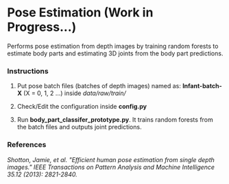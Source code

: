 # Pose Estimation (Work in Progress...)

Performs pose estimation from depth images by training random forests to estimate body parts and estimating 3D joints from the body part predictions.

### Instructions
1. Put pose batch files (batches of depth images) named as: **Infant-batch-X** (X = 0, 1, 2 ...) inside _data/raw/train/_

2. Check/Edit the configuration inside **config.py**

3. Run **body_part_classifer_prototype.py**. It trains random forests from the batch files and outputs joint predictions.

### References
_Shotton, Jamie, et al. "Efficient human pose estimation from single depth images." IEEE Transactions on Pattern Analysis and Machine Intelligence 35.12 (2013): 2821-2840._
